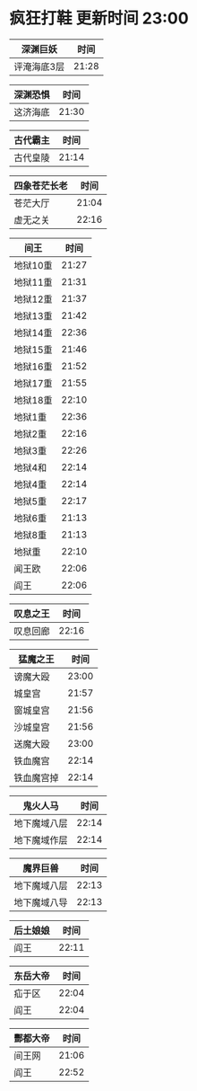 # 疯狂打鞋 更新时间 23:00

| 深渊巨妖   | 时间    |
|--------|-------|
| 评淹海底3层 | 21:28 |

| 深渊恐惧   | 时间    |
|--------|-------|
| 这济海底 | 21:30 |

| 古代霸主   | 时间    |
|--------|-------|
| 古代皇陵 | 21:14 |

| 四象苍茫长老   | 时间    |
|--------|-------|
| 苍茫大厅 | 21:04 |
| 虚无之关 | 22:16 |

| 间王   | 时间    |
|--------|-------|
| 地狱10重 | 21:27 |
| 地狱11重 | 21:31 |
| 地狱12重 | 21:37 |
| 地狱13重 | 21:42 |
| 地狱14重 | 22:36 |
| 地狱15重 | 21:46 |
| 地狱16重 | 21:52 |
| 地狱17重 | 21:55 |
| 地狱18重 | 22:10 |
| 地狱1重 | 22:36 |
| 地狱2重 | 22:16 |
| 地狱3重 | 22:26 |
| 地狱4和 | 22:14 |
| 地狱4重 | 22:14 |
| 地狱5重 | 22:17 |
| 地狱6重 | 21:13 |
| 地狱8重 | 21:13 |
| 地狱重 | 22:10 |
| 闻王欧 | 22:06 |
| 阎王 | 22:06 |

| 叹息之王   | 时间    |
|--------|-------|
| 叹息回廊 | 22:16 |

| 猛魔之王   | 时间    |
|--------|-------|
| 谤魔大殴 | 23:00 |
| 城皇宫 | 21:57 |
| 窗城皇宫 | 21:56 |
| 沙城皇宫 | 21:56 |
| 送魔大殴 | 23:00 |
| 铁血魔宫 | 22:14 |
| 铁血魔宫掉 | 22:14 |

| 鬼火人马   | 时间    |
|--------|-------|
| 地下魔域八层 | 22:14 |
| 地下魔域作层 | 22:14 |

| 魔界巨兽   | 时间    |
|--------|-------|
| 地下魔域八层 | 22:13 |
| 地下魔域八导 | 22:13 |

| 后土娘娘   | 时间    |
|--------|-------|
| 阎王 | 22:11 |

| 东岳大帝   | 时间    |
|--------|-------|
| 疝于区 | 22:04 |
| 阎王 | 22:04 |

| 酆都大帝   | 时间    |
|--------|-------|
| 间王网 | 21:06 |
| 阎王 | 22:52 |